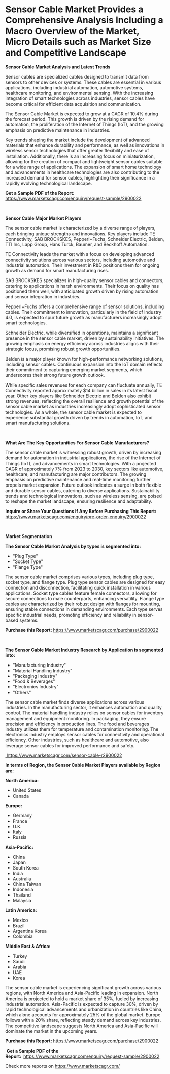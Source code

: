 <p><h1>Sensor Cable Market Provides a Comprehensive Analysis Including a Macro Overview of the Market, Micro Details such as Market Size and Competitive Landscape</h1></p><p><strong>Sensor Cable Market Analysis and Latest Trends</strong></p>
<p><p>Sensor cables are specialized cables designed to transmit data from sensors to other devices or systems. These cables are essential in various applications, including industrial automation, automotive systems, healthcare monitoring, and environmental sensing. With the increasing integration of smart technologies across industries, sensor cables have become critical for efficient data acquisition and communication.</p><p>The Sensor Cable Market is expected to grow at a CAGR of 10.4% during the forecast period. This growth is driven by the rising demand for automation, the proliferation of the Internet of Things (IoT), and the growing emphasis on predictive maintenance in industries. </p><p>Key trends shaping the market include the development of advanced materials that enhance durability and performance, as well as innovations in wireless sensor technologies that offer greater flexibility and ease of installation. Additionally, there is an increasing focus on miniaturization, allowing for the creation of compact and lightweight sensor cables suitable for a wide range of applications. The expansion of smart home technology and advancements in healthcare technologies are also contributing to the increased demand for sensor cables, highlighting their significance in a rapidly evolving technological landscape.</p></p>
<p><strong>Get a Sample PDF of the Report:&nbsp;</strong> <a href="https://www.marketscagr.com/enquiry/request-sample/2900022?utm_campaign=3199&utm_medium=2&utm_source=Github&utm_content=ia&utm_term=16032025&utm_id=sensor-cable">https://www.marketscagr.com/enquiry/request-sample/2900022</a></p>
<p>&nbsp;</p>
<p><strong>Sensor Cable Major Market Players</strong></p>
<p><p>The sensor cable market is characterized by a diverse range of players, each bringing unique strengths and innovations. Key players include TE Connectivity, SAB BROCKSKES, Pepperl+Fuchs, Schneider Electric, Belden, TTI Inc, Lapp Group, Hans Turck, Baumer, and Beckhoff Automation. </p><p>TE Connectivity leads the market with a focus on developing advanced connectivity solutions across various sectors, including automotive and industrial automation. Their investment in R&D positions them for ongoing growth as demand for smart manufacturing rises.</p><p>SAB BROCKSKES specializes in high-quality sensor cables and connectors, catering to applications in harsh environments. Their focus on quality has positioned them well, with anticipated growth driven by rising automation and sensor integration in industries.</p><p>Pepperl+Fuchs offers a comprehensive range of sensor solutions, including cables. Their commitment to innovation, particularly in the field of Industry 4.0, is expected to spur future growth as manufacturers increasingly adopt smart technologies.</p><p>Schneider Electric, while diversified in operations, maintains a significant presence in the sensor cable market, driven by sustainability initiatives. The growing emphasis on energy efficiency across industries aligns with their strategic focus, promising robust growth opportunities.</p><p>Belden is a major player known for high-performance networking solutions, including sensor cables. Continuous expansion into the IoT domain reflects their commitment to capturing emerging market segments, which underscores their strong future growth outlook.</p><p>While specific sales revenues for each company can fluctuate annually, TE Connectivity reported approximately $14 billion in sales in its latest fiscal year. Other key players like Schneider Electric and Belden also exhibit strong revenues, reflecting the overall resilience and growth potential of the sensor cable market as industries increasingly adopt sophisticated sensor technologies. As a whole, the sensor cable market is expected to experience substantial growth driven by trends in automation, IoT, and smart manufacturing solutions.</p></p>
<p>&nbsp;</p>
<p><strong>What Are The Key Opportunities For Sensor Cable Manufacturers?</strong></p>
<p><p>The sensor cable market is witnessing robust growth, driven by increasing demand for automation in industrial applications, the rise of the Internet of Things (IoT), and advancements in smart technologies. With a projected CAGR of approximately 7% from 2023 to 2030, key sectors like automotive, healthcare, and manufacturing are major contributors. The growing emphasis on predictive maintenance and real-time monitoring further propels market expansion. Future outlook indicates a surge in both flexible and durable sensor cables, catering to diverse applications. Sustainability trends and technological innovations, such as wireless sensing, are poised to reshape the market landscape, ensuring resilience and adaptability.</p></p>
<p><strong>Inquire or Share Your Questions If Any Before Purchasing This Report:</strong> <a href="https://www.marketscagr.com/enquiry/pre-order-enquiry/2900022?utm_campaign=3199&utm_medium=2&utm_source=Github&utm_content=ia&utm_term=16032025&utm_id=sensor-cable">https://www.marketscagr.com/enquiry/pre-order-enquiry/2900022</a></p>
<p>&nbsp;</p>
<p><strong>Market Segmentation</strong></p>
<p><strong>The Sensor Cable Market Analysis by types is segmented into:</strong></p>
<p><ul><li>"Plug Type"</li><li>"Socket Type"</li><li>"Flange Type"</li></ul></p>
<p><p>The sensor cable market comprises various types, including plug type, socket type, and flange type. Plug type sensor cables are designed for easy connection and disconnection, facilitating quick installation in various applications. Socket type cables feature female connectors, allowing for secure connections to male counterparts, enhancing versatility. Flange type cables are characterized by their robust design with flanges for mounting, ensuring stable connections in demanding environments. Each type serves specific industrial needs, promoting efficiency and reliability in sensor-based systems.</p></p>
<p><strong>Purchase this Report:&nbsp;</strong><a href="https://www.marketscagr.com/purchase/2900022?utm_campaign=3199&utm_medium=2&utm_source=Github&utm_content=ia&utm_term=16032025&utm_id=sensor-cable">https://www.marketscagr.com/purchase/2900022</a></p>
<p>&nbsp;</p>
<p><strong>The Sensor Cable Market Industry Research by Application is segmented into:</strong></p>
<p><ul><li>"Manufacturing Industry"</li><li>"Material Handling Industry"</li><li>"Packaging Industry"</li><li>"Food & Beverages"</li><li>"Electronics Industry"</li><li>"Others"</li></ul></p>
<p><p>The sensor cable market finds diverse applications across various industries. In the manufacturing sector, it enhances automation and quality control. The material handling industry relies on sensor cables for inventory management and equipment monitoring. In packaging, they ensure precision and efficiency in production lines. The food and beverages industry utilizes them for temperature and contamination monitoring. The electronics industry employs sensor cables for connectivity and operational efficiency. Other industries, such as healthcare and automotive, also leverage sensor cables for improved performance and safety.</p></p>
<p><a href="https://www.marketscagr.com/sensor-cable-r2900022?utm_campaign=3199&utm_medium=2&utm_source=Github&utm_content=ia&utm_term=16032025&utm_id=sensor-cable">&nbsp;https://www.marketscagr.com/sensor-cable-r2900022</a></p>
<p><strong>In terms of Region, the Sensor Cable Market Players available by Region are:</strong></p>
<p>
    <p> <strong> North America: </strong>
        <ul>
            <li>United States</li>
            <li>Canada</li>
        </ul>
        </p> 
    <p> <strong> Europe: </strong>
        <ul>
            <li>Germany</li>
            <li>France</li>
            <li>U.K.</li>
            <li>Italy</li>
            <li>Russia</li>
        </ul>
        </p> 
    <p> <strong> Asia-Pacific: </strong>
        <ul>
            <li>China</li>
            <li>Japan</li>
            <li>South Korea</li>
            <li>India</li>
            <li>Australia</li>
            <li>China Taiwan</li>
            <li>Indonesia</li>
            <li>Thailand</li>
            <li>Malaysia</li>
        </ul>
        </p> 
    <p> <strong> Latin America: </strong>
        <ul>
            <li>Mexico</li>
            <li>Brazil</li>
            <li>Argentina Korea</li>
            <li>Colombia</li>
        </ul>
        </p> 
    <p> <strong> Middle East & Africa: </strong>
        <ul>
            <li>Turkey</li>
            <li>Saudi</li>
            <li>Arabia</li>
            <li>UAE</li>
            <li>Korea</li>
        </ul>
    </p>
    </p>
<p><p>The sensor cable market is experiencing significant growth across various regions, with North America and Asia-Pacific leading in expansion. North America is projected to hold a market share of 35%, fueled by increasing industrial automation. Asia-Pacific is expected to capture 30%, driven by rapid technological advancements and urbanization in countries like China, which alone accounts for approximately 25% of the global market. Europe follows with a 20% share, reflecting steady demand across key industries. The competitive landscape suggests North America and Asia-Pacific will dominate the market in the upcoming years.</p></p>
<p><strong>Purchase this Report: </strong><a href="https://www.marketscagr.com/purchase/2900022?utm_campaign=3199&utm_medium=2&utm_source=Github&utm_content=ia&utm_term=16032025&utm_id=sensor-cable">https://www.marketscagr.com/purchase/2900022</a></p>
<p>&nbsp;<strong>Get a Sample PDF of the Report:&nbsp;&nbsp;</strong><a href="https://www.marketscagr.com/enquiry/request-sample/2900022?utm_campaign=3199&utm_medium=2&utm_source=Github&utm_content=ia&utm_term=16032025&utm_id=sensor-cable">https://www.marketscagr.com/enquiry/request-sample/2900022</a></p>
<p><strong></strong></p>
<p>Check more reports on <a href="https://www.marketscagr.com/?utm_campaign=3199&utm_medium=2&utm_source=Github&utm_content=ia&utm_term=16032025&utm_id=sensor-cable">https://www.marketscagr.com/</a></p>